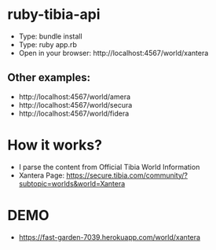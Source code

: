 # ruby-tibia-api

- Type: bundle install
- Type: ruby app.rb
- Open in your browser: http://localhost:4567/world/xantera

## Other examples:

- http://localhost:4567/world/amera
- http://localhost:4567/world/secura
- http://localhost:4567/world/fidera

# How it works?

- I parse the content from Official Tibia World Information
- Xantera Page: https://secure.tibia.com/community/?subtopic=worlds&world=Xantera

# DEMO

- https://fast-garden-7039.herokuapp.com/world/xantera
